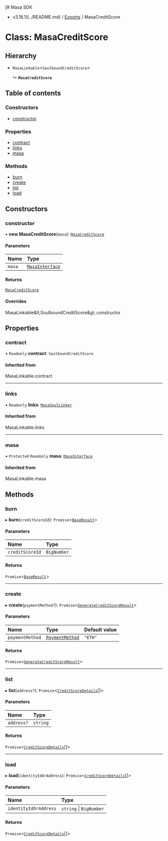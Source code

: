 [# Masa SDK
 - v3.18.1](../README.md) / [Exports](../modules.md) / MasaCreditScore

# Class: MasaCreditScore

## Hierarchy

- `MasaLinkable`\<`SoulboundCreditScore`\>

  ↳ **`MasaCreditScore`**

## Table of contents

### Constructors

- [constructor](MasaCreditScore.md#constructor)

### Properties

- [contract](MasaCreditScore.md#contract)
- [links](MasaCreditScore.md#links)
- [masa](MasaCreditScore.md#masa)

### Methods

- [burn](MasaCreditScore.md#burn)
- [create](MasaCreditScore.md#create)
- [list](MasaCreditScore.md#list)
- [load](MasaCreditScore.md#load)

## Constructors

### constructor

• **new MasaCreditScore**(`masa`): [`MasaCreditScore`](MasaCreditScore.md)

#### Parameters

| Name | Type |
| :------ | :------ |
| `masa` | [`MasaInterface`](../interfaces/MasaInterface.md) |

#### Returns

[`MasaCreditScore`](MasaCreditScore.md)

#### Overrides

MasaLinkable\&lt;SoulboundCreditScore\&gt;.constructor

## Properties

### contract

• `Readonly` **contract**: `SoulboundCreditScore`

#### Inherited from

MasaLinkable.contract

___

### links

• `Readonly` **links**: [`MasaSoulLinker`](MasaSoulLinker.md)

#### Inherited from

MasaLinkable.links

___

### masa

• `Protected` `Readonly` **masa**: [`MasaInterface`](../interfaces/MasaInterface.md)

#### Inherited from

MasaLinkable.masa

## Methods

### burn

▸ **burn**(`creditScoreId`): `Promise`\<[`BaseResult`](../interfaces/BaseResult.md)\>

#### Parameters

| Name | Type |
| :------ | :------ |
| `creditScoreId` | `BigNumber` |

#### Returns

`Promise`\<[`BaseResult`](../interfaces/BaseResult.md)\>

___

### create

▸ **create**(`paymentMethod?`): `Promise`\<[`GenerateCreditScoreResult`](../interfaces/GenerateCreditScoreResult.md)\>

#### Parameters

| Name | Type | Default value |
| :------ | :------ | :------ |
| `paymentMethod` | [`PaymentMethod`](../modules.md#paymentmethod) | `"ETH"` |

#### Returns

`Promise`\<[`GenerateCreditScoreResult`](../interfaces/GenerateCreditScoreResult.md)\>

___

### list

▸ **list**(`address?`): `Promise`\<[`CreditScoreDetails`](../interfaces/CreditScoreDetails.md)[]\>

#### Parameters

| Name | Type |
| :------ | :------ |
| `address?` | `string` |

#### Returns

`Promise`\<[`CreditScoreDetails`](../interfaces/CreditScoreDetails.md)[]\>

___

### load

▸ **load**(`identityIdOrAddress`): `Promise`\<[`CreditScoreDetails`](../interfaces/CreditScoreDetails.md)[]\>

#### Parameters

| Name | Type |
| :------ | :------ |
| `identityIdOrAddress` | `string` \| `BigNumber` |

#### Returns

`Promise`\<[`CreditScoreDetails`](../interfaces/CreditScoreDetails.md)[]\>
